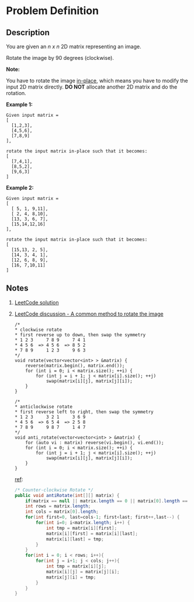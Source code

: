 # Problem Definition

## Description

You are given an *n x n* 2D matrix representing an image.

Rotate the image by 90 degrees (clockwise).

**Note:**

You have to rotate the image [in-place](https://en.wikipedia.org/wiki/In-place_algorithm), which means you have to modify the input 2D matrix directly. **DO NOT** allocate another 2D matrix and do the rotation.

**Example 1:**

```plaintext
Given input matrix =
[
  [1,2,3],
  [4,5,6],
  [7,8,9]
],

rotate the input matrix in-place such that it becomes:
[
  [7,4,1],
  [8,5,2],
  [9,6,3]
]
```

**Example 2:**

```plaintext
Given input matrix =
[
  [ 5, 1, 9,11],
  [ 2, 4, 8,10],
  [13, 3, 6, 7],
  [15,14,12,16]
],

rotate the input matrix in-place such that it becomes:
[
  [15,13, 2, 5],
  [14, 3, 4, 1],
  [12, 6, 8, 9],
  [16, 7,10,11]
]
```

## Notes

1. [LeetCode solution](https://leetcode.com/problems/rotate-image/solution/)
1. [LeetCode discussion - A common method to rotate the image](https://leetcode.com/explore/interview/card/top-interview-questions-easy/92/array/770/discuss/18872/A-common-method-to-rotate-the-image)

    ```plaintext
    /*
    * clockwise rotate
    * first reverse up to down, then swap the symmetry 
    * 1 2 3     7 8 9     7 4 1
    * 4 5 6  => 4 5 6  => 8 5 2
    * 7 8 9     1 2 3     9 6 3
    */
    void rotate(vector<vector<int> > &matrix) {
        reverse(matrix.begin(), matrix.end());
        for (int i = 0; i < matrix.size(); ++i) {
            for (int j = i + 1; j < matrix[i].size(); ++j)
                swap(matrix[i][j], matrix[j][i]);
        }
    }

    /*
    * anticlockwise rotate
    * first reverse left to right, then swap the symmetry
    * 1 2 3     3 2 1     3 6 9
    * 4 5 6  => 6 5 4  => 2 5 8
    * 7 8 9     9 8 7     1 4 7
    */
    void anti_rotate(vector<vector<int> > &matrix) {
        for (auto vi : matrix) reverse(vi.begin(), vi.end());
        for (int i = 0; i < matrix.size(); ++i) {
            for (int j = i + 1; j < matrix[i].size(); ++j)
                swap(matrix[i][j], matrix[j][i]);
        }
    }
    ```

    [ref](https://leetcode.com/explore/interview/card/top-interview-questions-easy/92/array/770/discuss/18872/A-common-method-to-rotate-the-image/139220):
    ```java
    /* Counter-clockwise Rotate */
    public void antiRotate(int[][] matrix) {
        if(matrix == null || matrix.length == 0 || matrix[0].length == 0) return;
        int rows = matrix.length;
        int cols = matrix[0].length;
        for(int first=0, last=cols-1; first<last; first++,last--) {
            for(int i=0; i<matrix.length; i++) {
                int tmp = matrix[i][first];
                matrix[i][first] = matrix[i][last];
                matrix[i][last] = tmp;
            }
        }
        for(int i = 0; i < rows; i++){
            for(int j = i+1; j < cols; j++){
                int tmp = matrix[i][j];
                matrix[i][j] = matrix[j][i];
                matrix[j][i] = tmp;
            }
        }
    }
    ```